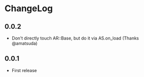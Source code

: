 # ChangeLog
## 0.0.2
- Don't directly touch AR::Base, but do it via AS.on_load (Thanks @amatsuda)

## 0.0.1
- First release
